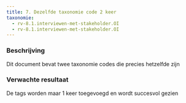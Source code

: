 ```yaml
---
title: 7. Dezelfde taxonomie code 2 keer
taxonomie:
  - rv-8.1.interviewen-met-stakeholder.OI
  - rv-8.1.interviewen-met-stakeholder.OI
---
```


### Beschrijving

Dit document bevat twee taxonomie codes die precies hetzelfde zijn

### Verwachte resultaat

De tags worden maar 1 keer toegevoegd en wordt succesvol gezien
